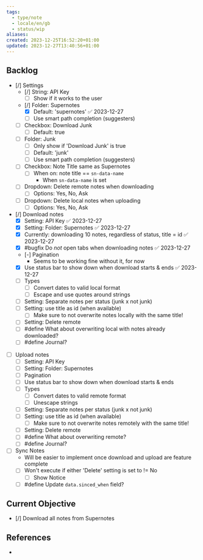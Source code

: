 ```yaml
---
tags:
  - type/note
  - locale/en/gb
  - status/wip
aliases: 
created: 2023-12-25T16:52:20+01:00
updated: 2023-12-27T13:40:56+01:00
---
```


## Backlog

- [/] Settings
    - [/] String: API Key
        - [ ] Show if it works to the user
    - [/] Folder: Supernotes
        - [X] Default: 'supernotes' ✅ 2023-12-27
        - [ ] Use smart path completion (suggesters)
    - [ ] Checkbox: Download Junk
        - [ ] Default: true
    - [ ] Folder: Junk
        - [ ] Only show if 'Download Junk' is true
        - [ ] Default: 'junk'
        - [ ] Use smart path completion (suggesters)
    - [ ] Checkbox: Note Title same as Supernotes
        - [ ] When on: note title == `sn-data-name`
            - When `sn-data-name` is set
    - [ ] Dropdown: Delete remote notes when downloading
        - [ ] Options: Yes, No, Ask
    - [ ] Dropdown: Delete local notes when uploading
        - [ ] Options: Yes, No, Ask
- [/] Download notes
    - [X] Setting: API Key ✅ 2023-12-27
    - [X] Setting: Folder: Supernotes ✅ 2023-12-27
    - [X] Currently: downloading 10 notes, regardless of status, title = id ✅ 2023-12-27
    - [X] #bugfix Do *not* open tabs when downloading notes ✅ 2023-12-27
    - [-] Pagination
        - Seems to be working fine without it, for now
    - [X] Use status bar to show down when download starts & ends ✅ 2023-12-27
    - [ ] Types
        - [ ] Convert dates to valid local format
        - [ ] Escape and use quotes around strings
    - [ ] Setting: Separate notes per status (junk x not junk)
    - [ ] Setting: use title as id (when available)
        - [ ] Make sure to not overwrite notes locally with the same title!
    - [ ] Setting: Delete remote
    - [ ] #define What about overwriting local with notes already downloaded?
    - [ ] #define Journal?
- [ ] Upload notes
    - [ ] Setting: API Key
    - [ ] Setting: Folder: Supernotes
    - [ ] Pagination
    - [ ] Use status bar to show down when download starts & ends
    - [ ] Types
        - [ ] Convert dates to valid remote format
        - [ ] Unescape strings
    - [ ] Setting: Separate notes per status (junk x not junk)
    - [ ] Setting: use title as id (when available)
        - [ ] Make sure to not overwrite notes remotely with the same title!
    - [ ] Setting: Delete remote
    - [ ] #define What about overwriting remote?
    - [ ] #define Journal?
- [ ] Sync Notes
    - Will be easier to implement once download and upload are feature complete
    - [ ] Won't execute if either 'Delete' setting is set to != No
        - [ ] Show Notice
    - [ ] #define Update `data.sinced_when` field?

## Current Objective

- [/] Download all notes from Supernotes

## References
<!-- Links to pages not referenced in the content -->
- 
